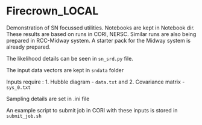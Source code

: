 # Firecrown_LOCAL

Demonstration of SN focussed utilities. Notebooks are kept in Notebook dir. These results are based on runs in CORI, NERSC. Similar runs are also being prepared in RCC-Midway system. A starter pack for the Midway system is already prepared. 

The likelihood details can be seen in `sn_srd.py` file. 

The input data vectors are kept in `sndata` folder

Inputs require : 1. Hubble diagram - `data.txt` and 2. Covariance matrix - `sys_0.txt` 

Sampling details are set in .ini file

An example script to submit job in CORI with these inputs is stored in `submit_job.sh`
